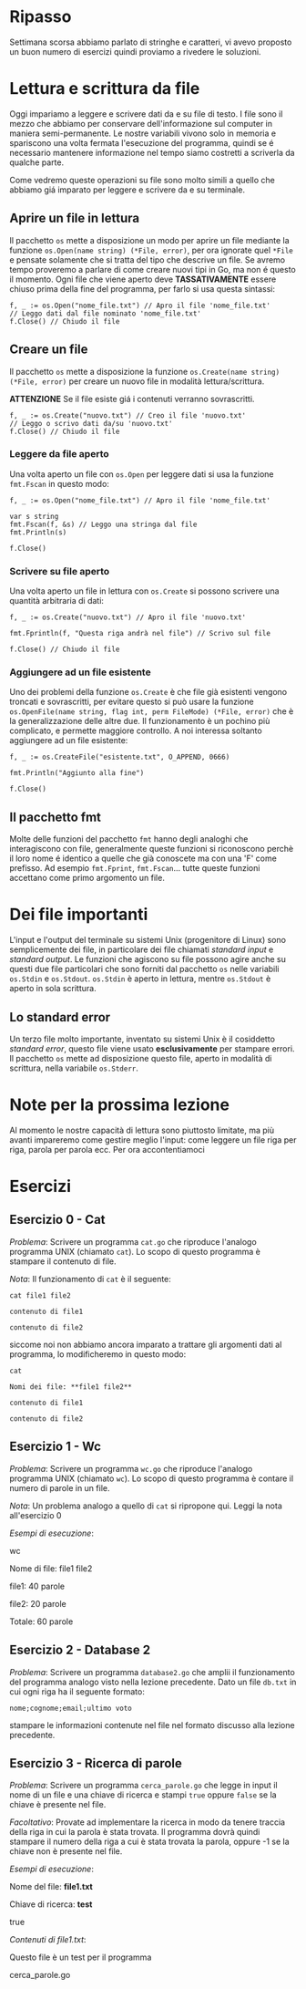# Ripasso

Settimana scorsa abbiamo parlato di stringhe e caratteri, vi avevo
proposto un buon numero di esercizi quindi proviamo a rivedere le
soluzioni.

# Lettura e scrittura da file

Oggi impariamo a leggere e scrivere dati da e su file di testo. I file
sono il mezzo che abbiamo per conservare dell'informazione sul computer
in maniera semi-permanente. Le nostre variabili vivono solo in memoria
e spariscono una volta fermata l'esecuzione del programma, quindi se é
necessario mantenere informazione nel tempo siamo costretti a scriverla da
qualche parte.

Come vedremo queste operazioni su file sono molto simili a quello che abbiamo
giá imparato per leggere e scrivere da e su terminale.

## Aprire un file in lettura

Il pacchetto ``os`` mette a disposizione un modo per aprire un file mediante la
funzione ``os.Open(name string) (*File, error)``, per ora ignorate quel
``*File`` e pensate solamente che si tratta del tipo che descrive un  file. Se
avremo tempo proveremo a parlare di come creare nuovi tipi in Go, ma non é
questo il momento. Ogni file che viene aperto deve **TASSATIVAMENTE** essere
chiuso prima della fine del programma, per farlo si usa questa sintassi:

	f, _ := os.Open("nome_file.txt") // Apro il file 'nome_file.txt'
	// Leggo dati dal file nominato 'nome_file.txt'
	f.Close() // Chiudo il file

## Creare un file

Il pacchetto ``os`` mette a disposizione la funzione
``os.Create(name string) (*File, error)`` per creare un nuovo file in modalità
lettura/scrittura.

**ATTENZIONE** Se il file esiste giá i contenuti verranno sovrascritti.

	f, _ := os.Create("nuovo.txt") // Creo il file 'nuovo.txt'
	// Leggo o scrivo dati da/su 'nuovo.txt'
	f.Close() // Chiudo il file

### Leggere da file aperto

Una volta aperto un file con ``os.Open`` per leggere dati si usa la funzione
``fmt.Fscan`` in questo modo:

	f, _ := os.Open("nome_file.txt") // Apro il file 'nome_file.txt'

	var s string
	fmt.Fscan(f, &s) // Leggo una stringa dal file
	fmt.Println(s)

	f.Close()

### Scrivere su file aperto
Una volta aperto un file in lettura con ``os.Create`` si possono scrivere una
quantità arbitraria di dati:

	f, _ := os.Create("nuovo.txt") // Apro il file 'nuovo.txt'

	fmt.Fprintln(f, "Questa riga andrà nel file") // Scrivo sul file

	f.Close() // Chiudo il file

### Aggiungere ad un file esistente

Uno dei problemi della funzione ``os.Create`` è che file già esistenti vengono
troncati e sovrascritti, per evitare questo si può usare la funzione
``os.OpenFile(name string, flag int, perm FileMode) (*File, error)`` che è la
generalizzazione delle altre due. Il funzionamento è un pochino più complicato,
e permette maggiore controllo. A noi interessa soltanto aggiungere ad un file
esistente:

	f, _ := os.CreateFile("esistente.txt", O_APPEND, 0666)

	fmt.Println("Aggiunto alla fine")

	f.Close()

## Il pacchetto fmt

Molte delle funzioni del pacchetto ``fmt`` hanno degli analoghi che
interagiscono con file, generalmente queste funzioni si riconoscono perchè il
loro nome é identico a quelle che già conoscete ma con una 'F' come prefisso.
Ad esempio ``fmt.Fprint``, ``fmt.Fscan``... tutte queste funzioni accettano
come primo argomento un file.

# Dei file importanti

L'input e l'output del terminale su sistemi Unix (progenitore di Linux) sono
semplicemente dei file, in particolare dei file chiamati *standard input* e
*standard output*. Le funzioni che agiscono su file possono agire anche su
questi due file particolari che sono forniti dal pacchetto ``os`` nelle
variabili ``os.Stdin`` e ``os.Stdout``. ``os.Stdin`` è aperto in lettura,
mentre ``os.Stdout`` è aperto in sola scrittura.

## Lo standard error

Un terzo file molto importante, inventato su sistemi Unix è il cosiddetto
*standard error*, questo file viene usato **esclusivamente** per stampare
errori. Il pacchetto ``os`` mette ad disposizione questo file, aperto in
modalità di scrittura, nella variabile ``os.Stderr``.

# Note per la prossima lezione

Al momento le nostre capacità di lettura sono piuttosto limitate,
ma più avanti impareremo come gestire meglio l'input: come leggere un
file riga per riga, parola per parola ecc. Per ora accontentiamoci


# Esercizi

## Esercizio 0 - Cat
*Problema*: Scrivere un programma ``cat.go`` che riproduce l'analogo programma
UNIX (chiamato ``cat``). Lo scopo di questo programma è stampare il contenuto
di file.

*Nota*: Il funzionamento di ``cat`` è il seguente:

	cat file1 file2

	contenuto di file1

	contenuto di file2

siccome noi non abbiamo ancora imparato a trattare gli argomenti dati al
programma, lo modificheremo in questo modo:

	cat

	Nomi dei file: **file1 file2**

	contenuto di file1

	contenuto di file2

## Esercizio 1 - Wc

*Problema*: Scrivere un programma ``wc.go`` che riproduce l'analogo programma
UNIX (chiamato ``wc``). Lo scopo di questo programma è contare il numero di
parole in un file.

*Nota*: Un problema analogo a quello di ``cat`` si ripropone qui. Leggi la nota
all'esercizio 0

*Esempi di esecuzione*:

wc

Nome di file: file1 file2

file1: 40 parole

file2: 20 parole

Totale: 60 parole

## Esercizio 2 - Database 2
*Problema*: Scrivere un programma ``database2.go`` che amplii il funzionamento
del programma analogo visto nella lezione precedente. Dato un file ``db.txt``
in cui ogni riga ha il seguente formato:

	nome;cognome;email;ultimo voto

stampare le informazioni contenute nel file nel formato discusso alla lezione
precedente.

## Esercizio 3 - Ricerca di parole

*Problema*: Scrivere un programma ``cerca_parole.go`` che legge in input il
nome di un file e una chiave di ricerca e stampi ``true`` oppure ``false`` se
la chiave è presente nel file.

*Facoltativo*: Provate ad implementare la ricerca in modo da tenere traccia
della riga in cui la parola è stata trovata. Il programma dovrà quindi stampare
il numero della riga a cui è stata trovata la parola, oppure -1 se la chiave
non è presente nel file.

*Esempi di esecuzione*:

Nome del file: **file1.txt**

Chiave di ricerca: **test**

true

*Contenuti di file1.txt*:

Questo file è un test per il programma

cerca_parole.go
